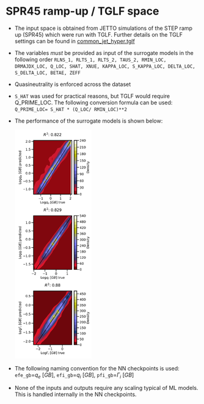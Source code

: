 # SPR45 ramp-up / TGLF space
- The input space is obtained from JETTO simulations of the STEP ramp up (SPR45) which were run with TGLF. Further details on the TGLF settings can be found in [common_jet_hyper.tglf](common_jet_hyper.tglf) 

- The variables *must* be provided as input of the surrogate models in the following order
`RLNS_1, RLTS_1, RLTS_2, TAUS_2, RMIN_LOC, DRMAJDX_LOC, Q_LOC, SHAT, XNUE, KAPPA_LOC, S_KAPPA_LOC, DELTA_LOC, S_DELTA_LOC, BETAE, ZEFF`
- Quasineutrality is enforced across the dataset
- `S_HAT` was used for practical reasons, but TGLF would require Q_PRIME_LOC. The following conversion formula can be used: `Q_PRIME_LOC= S_HAT * (Q_LOC/ RMIN_LOC)**2`
- The performance of the surrogate models is shown below:

    <img src="validation.png" width="200">
    
- The following naming convention for the NN checkpoints is used: `efe_gb`=$`q_e \ [GB]`$, `efi_gb`=$`q_i \ [GB]`$, `pfi_gb`=$`\Gamma_i \ [GB]`$
- None of the inputs and outputs require any scaling typical of ML models. This is handled internally in the NN checkpoints.

